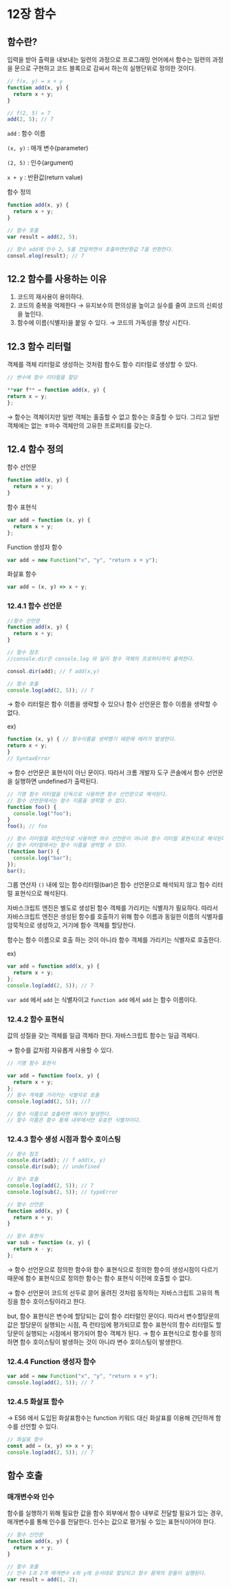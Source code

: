 # 12장 함수

## 함수란?

입력을 받아 출력을 내보내는 일련의 과정으로 프로그래밍 언어에서 함수는 일련의 과정을 문으로 구현하고 코드 블록으로 감싸서 하는의 실행단위로 정의한 것이다.

```jsx
// f(x, y) = x + y
function add(x, y) {
  return x + y;
}

// f(2, 5) = 7
add(2, 5); // 7
```

`add` : 함수 이름

`(x, y)` : 매개 변수(parameter)

`(2, 5)` : 인수(argument)

`x + y` : 반환값(return value)

함수 정의

```jsx
function add(x, y) {
  return x + y;
}
```

```jsx
// 함수 호출
var result = add(2, 5);

// 함수 add에 인수 2, 5를 전달하면서 호출하면반환값 7을 반환한다.
consol.elog(result); // 7
```

## 12.2 함수를 사용하는 이유

1. 코드의 재사용이 용이하다.
2. 코드의 중복을 억제한다 → 유지보수의 편의성을 높이고 실수를 줄여 코드의 신뢰성을 높인다.
3. 함수에 이름(식별자)을 붙일 수 있다. → 코드의 가독성을 향상 시킨다.

## 12.3 함수 리터럴

객체를 객체 리터럴로 생성하는 것처럼 함수도 함수 리터럴로 생성할 수 있다.

```jsx
// 변수에 함수 리터럴을 할당

**var f** = function add(x, y) {
return x = y;
};
```

→ 함수는 객체이지만 일반 객체는 홀출할 수 없고 함수는 호출할 수 있다. 그리고 일반 객체에는 없는 ㅎ마수 객체만의 고유한 프로퍼티를 갖는다.

## 12.4 함수 정의

함수 선언문

```jsx
function add(x, y) {
  return x + y;
}
```

함수 표현식

```jsx
var add = function (x, y) {
  return x + y;
};
```

Function 생성자 함수

```jsx
var add = new Function("x", "y", "return x + y");
```

화살표 함수

```jsx
var add = (x, y) => x + y;
```

### 12.4.1 함수 선언문

```jsx
//함수 선언문
function add(x, y) {
  return x + y;
}

// 함수 참조
//console.dir은 console.log 와 달리 함수 객체의 프로퍼티까지 출력한다.

consol.dir(add); // f add(x,y)

// 함수 호출
console.log(add(2, 5)); // 7
```

→ 함수 리터럴은 함수 이름을 생략할 수 있으나 함수 선언문은 함수 이름을 생략할 수 없다.

ex)

```jsx
function (x, y) { // 함수이름을 생략했기 때문에 에러가 발생한다.
return x + y;
}
// SyntaxError
```

→ 함수 선언문은 표현식이 아닌 문이다. 따라서 크롬 개발자 도구 콘솔에서 함수 선언문을 실행하면 undefined가 출력된다.

```jsx
// 기명 함수 리터럴을 단독으로 사용하면 함수 선언문으로 해석된다.
// 함수 선언문에서는 함수 이름을 생략할 수 없다.
function foo() {
  console.log("foo");
}
foo(); // foo

// 함수 리터럴을 피연산자로 사용하면 하수 선언문이 아니라 함수 리터럴 표현식으로 해석된다.
// 함수 리터럴에서는 함수 이름을 생략할 수 있다.
(function bar() {
  console.log("bar");
});
bar();
```

그룹 연산자 `()` 내에 있는 함수리터럴(bar)은 함수 선언문으로 해석되지 않고 험수 리터럴 표현식으로 해석된다.

자바스크립트 엔진은 별도로 생성된 함수 객체를 가리키는 식별자가 필요하다. 따라서 자바스크립트 엔진은 생성된 함수를 호출하기 위해 함수 이름과 동일한 이름의 식별자를 암묵적으로 생성하고, 거기에 함수 객체를 할당한다.

함수는 함수 이름으로 호출 하는 것이 아니라 함수 객체를 가리키는 식별자로 호출한다.

ex)

```jsx
var add = function add(x, y) {
  return x + y;
};
console.log(add(2, 5)); // 7
```

`var add` 에서 `add` 는 식별자이고 `function add` 에서 `add` 는 함수 이름이다.

### 12.4.2 함수 표현식

값의 성질을 갖는 객체를 일급 객체라 한다. 자바스크립트 함수는 일급 객체다.

→ 함수를 값처럼 자유롭게 사용할 수 있다.

```jsx
// 기명 함수 표현식

var add = function foo(x, y) {
  return x + y;
};
// 함수 객체를 가리키는 식별자로 호출
console.log(add(2, 5)); //7

// 함수 이름으로 호출하면 에러가 발생한다.
// 함수 이름은 함수 몸체 내부에서만 유효한 식별자이다.
```

### 12.4.3 함수 생성 시점과 함수 호이스팅

```jsx
// 함수 참조
console.dir(add); // f add(x, y)
console.dir(sub); // undefined

// 함수 호출
console.log(add(2, 5)); // 7
console.log(sub(2, 5)); // typeError

// 함수 선언문
function add(x, y) {
  return x + y;
}

// 함수 표현식
var sub = function (x, y) {
  return x - y;
};
```

→ 함수 선언문으로 정의한 함수와 함수 표현식으로 정의한 함수의 생성시점이 다르기 때문에 함수 표현식으로 정의한 함수는 함수 표현식 이전에 호출할 수 없다.

→ 함수 선언문이 코드의 선두로 끌어 올려진 것처럼 동작하는 자바스크립트 고유의 특징을 함수 호이스팅이라고 한다.

but, 함수 표현식은 변수에 할당되는 값이 함수 리터럴인 문이다. 따라서 변수할당문의 값은 할당문이 실행되는 시점, 즉 런타임에 평가되므로 함수 표현식의 함수 리터럴도 할당문이 실행되는 시점에서 평가되어 함수 객체가 된다. → 함수 표현식으로 함수를 정의하면 함수 호이스팅이 발생하는 것이 아니라 변수 호이스팅이 발생한다.

### 12.4.4 Function 생성자 함수

```jsx
var add = new Function("x", "y", "return x + y");
console.log(add(2, 5)); // 7
```

### 12.4.5 화살표 함수

→ ES6 에서 도입된 화살표함수는 function 키워드 대신 화살표를 이용해 간단하게 함수를 선언할 수 있다.

```jsx
// 화살표 함수
const add = (x, y) => x + y;
console.log(add(2, 5)); // 7
```

## 함수 호출

### 매개변수와 인수

함수를 실행하기 위해 필요한 값을 함수 외부에서 함수 내부로 전달할 필요가 있는 경우, 매개변수를 통해 인수를 전달한다. 인수는 값으로 평가될 수 있는 표현식이어야 한다.

```jsx
// 함수 선언문
function add(x, y) {
  return x + y;
}

// 함수 호출
// 인수 1과 2개 매개변수 x와 y에 순서대로 할당되고 함수 몸체의 문들이 실행된다.
var result = add(1, 2);
```
